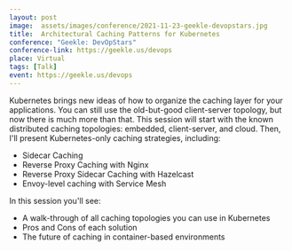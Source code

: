 ```yaml
---
layout: post
image:  assets/images/conference/2021-11-23-geekle-devopstars.jpg
title:  Architectural Caching Patterns for Kubernetes
conference: "Geekle: DevOpStars"
conference-link: https://geekle.us/devops
place: Virtual
tags: [Talk]
event: https://geekle.us/devops
---
```


Kubernetes brings new ideas of how to organize the caching layer for your applications. You can still use the old-but-good client-server topology, but now there is much more than that. This session will start with the known distributed caching topologies: embedded, client-server, and cloud. Then, I'll present Kubernetes-only caching strategies, including:
- Sidecar Caching
- Reverse Proxy Caching with Nginx
- Reverse Proxy Sidecar Caching with Hazelcast
- Envoy-level caching with Service Mesh

In this session you'll see:
- A walk-through of all caching topologies you can use in Kubernetes
- Pros and Cons of each solution
- The future of caching in container-based environments
